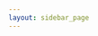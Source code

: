 ```yaml
---
layout: sidebar_page
---
```


<script>
  (async () => {
    const response = await fetch('https://api.github.com/repositories/304575824/contents/bulletin/');
    const data = await response.json();
    let htmlString = '<ul>';
    for (let file of data) {
      let filepath = file.path.slice(0, -3) + '.html'
      htmlString += `<li><a href="/4m-association/${filepath}">${file.name}</a></li>`;
    }
    htmlString += '</ul>';
    document.getElementsByClassName('left-area')[0].innerHTML = htmlString;
  })()
</script>